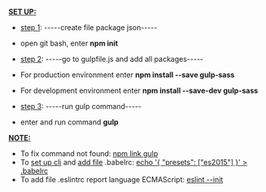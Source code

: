 <u><b>SET UP:</b></u>
- <u>step 1</u>: -----create file package json-----
 + <p>open git bash, enter <b>npm init</b></p>


- <u>step 2</u>: -----go to gulpfile.js and add all packages-----
 + <p>For production environment enter <b>npm install --save gulp-sass</b></p>
 + <p>For development environment enter <b>npm install --save-dev gulp-sass</b></p>


- <u>step 3</u>: -----run gulp command-----
 + <p>enter and run command <b>gulp</b></p>


<u><b>NOTE:</b></u>
+ To fix command not found: <a href="https://docs.npmjs.com/cli/link">npm link gulp</a>
+ To <a href="https://babeljs.io/docs/usage/cli/">set up cli</a> and <a href="https://babeljs.io/docs/usage/babelrc/">add file</a> .babelrc: <a href="http://www.programwitherik.com/understanding-the-babel-compiler-2016/">echo '{ "presets": ["es2015"] }' > .babelrc</a>
+ To add file .eslintrc report language ECMAScript: <a href="http://eslint.org/docs/user-guide/getting-started">eslint --init</a>